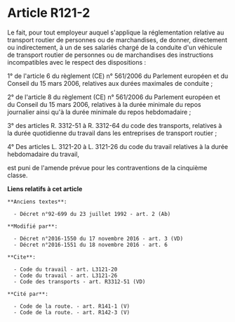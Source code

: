 # Article R121-2

Le fait, pour tout employeur auquel s'applique la réglementation relative au transport routier de personnes ou de
marchandises, de donner, directement ou indirectement, à un de ses salariés chargé de la conduite d'un véhicule de transport
routier de personnes ou de marchandises des instructions incompatibles avec le respect des dispositions : 

1° de l'article 6 du règlement (CE) n° 561/2006 du Parlement européen et du Conseil du 15 mars 2006, relatives aux durées
maximales de conduite ; 

2° de l'article 8 du règlement (CE) n° 561/2006 du Parlement européen et du Conseil du 15 mars 2006, relatives à la durée
minimale du repos journalier ainsi qu'à la durée minimale du repos hebdomadaire ; 

3° des articles R. 3312-51 à R. 3312-64 du code des transports, relatives à la durée quotidienne du travail dans les
entreprises de transport routier ; 

4° Des articles L. 3121-20 à L. 3121-26 du code du travail relatives à la durée hebdomadaire du travail, 

est puni de l'amende prévue pour les contraventions de la cinquième classe.

**Liens relatifs à cet article**

	**Anciens textes**:

	  - Décret n°92-699 du 23 juillet 1992 - art. 2 (Ab)

	**Modifié par**:

	  - Décret n°2016-1550 du 17 novembre 2016 - art. 3 (VD)
	  - Décret n°2016-1551 du 18 novembre 2016 - art. 6

	**Cite**:

	  - Code du travail - art. L3121-20
	  - Code du travail - art. L3121-26
	  - Code des transports - art. R3312-51 (VD)

	**Cité par**:

	  - Code de la route. - art. R141-1 (V)
	  - Code de la route. - art. R142-3 (V)

